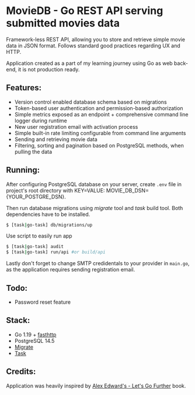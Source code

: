 # MovieDB - Go REST API serving submitted movies data
Framework-less REST API, allowing you to store and retrieve simple movie data in JSON format. Follows standard good practices regarding UX and HTTP.

Application created as a part of my learning journey using Go as web back-end, it is not production ready.

## Features:
- Version control enabled database schema based on migrations
- Token-based user authentication and permission-based authorization
- Simple metrics exposed as an endpoint + comprehensive command line logger during runtime
- New user registration email with activation process
- Simple built-in rate limiting configurable from command line arguments
- Sending and retrieving movie data
- Filtering, sorting and pagination based on PostgreSQL methods, when pulling the data

## Running:
After configuring PostgreSQL database on your server, create `.env` file in project's root directory with KEY=VALUE:
MOVIE_DB_DSN={YOUR_POSTGRE_DSN}.

Then run database migrations using *migrate* tool and *task* build tool. Both dependencies have to be installed.

```bash
$ [task|go-task] db/migrations/up
```

Use script to easily run app

```bash
$ [task|go-task] audit
$ [task|go-task] run/api #or build/api
```
Lastly don't forget to change SMTP credidentals to your provider in `main.go`, as the application requires sending registration email.

## Todo:
- Password reset feature

## Stack:
- Go 1.19 + [fasthttp](https://github.com/valyala/fasthttp)
- PostgreSQL 14.5
- [Migrate](https://github.com/golang-migrate/migrate)
- [Task](https://github.com/go-task/task)

## Credits:
Application was heavily inspired by [Alex Edward's - Let's Go Further](https://lets-go-further.alexedwards.net/) book.